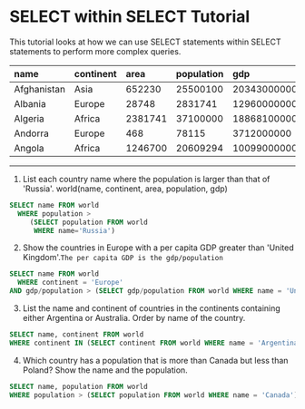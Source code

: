 # SELECT within SELECT Tutorial

This tutorial looks at how we can use SELECT statements within SELECT statements to perform more complex queries.

| name        | continent | area    | population | gdp          |
| :---------- | :-------- | :------ | :--------- | :----------- |
| Afghanistan | Asia      | 652230  | 25500100   | 20343000000  |
| Albania     | Europe    | 28748   | 2831741    | 12960000000  |
| Algeria     | Africa    | 2381741 | 37100000   | 188681000000 |
| Andorra     | Europe    | 468     | 78115      | 3712000000   |
| Angola      | Africa    | 1246700 | 20609294   | 100990000000 |

___

1. List each country name where the population is larger than that of 'Russia'. world(name, continent, area, population, gdp)

```sql
SELECT name FROM world
  WHERE population >
     (SELECT population FROM world
      WHERE name='Russia')

```

2. Show the countries in Europe with a per capita GDP greater than 'United Kingdom'.`The per capita GDP is the gdp/population`

```sql
SELECT name FROM world
  WHERE continent = 'Europe' 
AND gdp/population > (SELECT gdp/population FROM world WHERE name = 'United Kingdom') 

```

3. List the name and continent of countries in the continents containing either Argentina or Australia. Order by name of the country.

```sql
SELECT name, continent FROM world
WHERE continent IN (SELECT continent FROM world WHERE name = 'Argentina' OR name = 'Australia') ORDER BY name

```

4. Which country has a population that is more than Canada but less than Poland? Show the name and the population.

```sql
SELECT name, population FROM world
WHERE population > (SELECT population FROM world WHERE name = 'Canada') AND population < (SELECT population FROM world WHERE name = 'Poland')

```